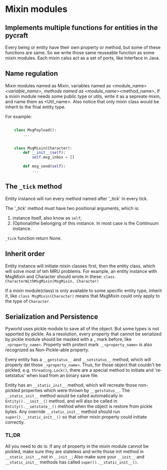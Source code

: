 # Mixin modules

## Implements multiple functions for entities in the pycraft

Every being or entity have their own property or method,
but some of these functions are same. So we write those same
reuseable function as some mixin modules.
Each mixin calss act as a set of ports, like Interface in Java.

## Name regulation

Mixin modules named as <Name>Mixin,
variables named as <module_name>_<variable_name>,
methods named as <module_name>_<method_name>,
If a mixin module needs some public type or utils, write it as a sepreate mixin,
and name them as <Name><Util_name>. Also notice that only mixin class would
be inherit to the final entity type.

For example: 
```python

    class MsgPayload():
        ...


    class MsgMixin(Character):
        def __init__(self):
            self.msg_inbox = []

        def msg_send(self):
            ...

```

## The `_tick` method

Entity instance will run every method named after '_tick' in every tick.

The '_tick' method must have two positional arguments, which is:
1. instance itself, also know as `self`;
2. (Optional)the belonging of this instance. In most case is the Continuum instance.

`_tick` function return None.

## Inherit order

Entity instance will initiate mixin classes first, then the entity class, which will solve most of teh MRU problems.
For example, an entity instance with MsgMixin and Character should wrote in these:
`class CharacterWithMsgMixin(MsgMixin, Character)`

If a mixin module(class) is only available to some specific entity type, inherit it,
like `class MsgMixin(Character)` means that MsgMixin could only apply to the type
of `Character`.

## Serialization and Persistence

Pyworld uses pickle module to save all of the object.
But some types is not spported by pickle.
As a resolution, every property that cannot be serialized by pickle module should be masked with a _ mark before, like `_<property_name>`. Property with protect mark `__<property_name>` is also recognized as Non-Pickle-able property.

Every entity has a `__getstatus__` and `__setstatus__` method, which will properly del those `_<property_name>`. Thus, for those object that couldn't be pickled, e.g. `threading.Lock()`, there are a special method to initiate and 're-setstatus' when load from an binary save file.

Entity has an `__static_init__` method, which will recreate those non-pickled properties which were thrown by `__getstatus__`.
The `__static_init__` method would be called automatically in `Entity().__init__()` method, and will also be called in `Entity().__setstate__()` method when the object is restore from pickle bytes.
Any override `__static_init__` method should run `super().__static_init__()` so that other mixin property could initiate correctly.

### TL;DR
All you need to do is: If any of property in the mixin module cannot be pickled, make sure they are stateless and write those init method in `__static_init__`, not in `__init__`; Also make sure your `__init__` and `__static_init__` methods has called `super().__static_init__()`.


